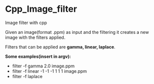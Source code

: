 # Cpp_Image_filter
Image filter with cpp

Given an image(format .ppm) as input and the filtering it creates a new image with the filters applied.

Filters that can be applied are **gamma, linear, laplace**.

**Some examples(insert in argv):**
- filter -f gamma 2.0 image.ppm
- filter -f linear -1 -1 -1 1 1 1 image.ppm
- filter -f laplace

